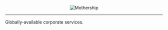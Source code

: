 <p align="center">
  <img src="https://github.com/bitwarden/brand/blob/master/screenshots/mothership.jpg" alt="Mothership" />
</p>

---

Globally-available corporate services.
